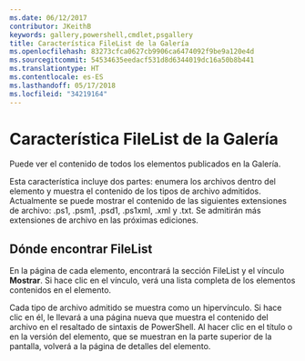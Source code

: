 ```yaml
---
ms.date: 06/12/2017
contributor: JKeithB
keywords: gallery,powershell,cmdlet,psgallery
title: Característica FileList de la Galería
ms.openlocfilehash: 83273cfca0627cb9906ca6474092f9be9a120e4d
ms.sourcegitcommit: 54534635eedacf531d8d6344019dc16a50b8b441
ms.translationtype: HT
ms.contentlocale: es-ES
ms.lasthandoff: 05/17/2018
ms.locfileid: "34219164"
---
```

# <a name="filelist-feature-in-the-gallery"></a>Característica FileList de la Galería

Puede ver el contenido de todos los elementos publicados en la Galería.

Esta característica incluye dos partes: enumera los archivos dentro del elemento y muestra el contenido de los tipos de archivo admitidos. Actualmente se puede mostrar el contenido de las siguientes extensiones de archivo: .ps1, .psm1, .psd1, .ps1xml, .xml y .txt. Se admitirán más extensiones de archivo en las próximas ediciones.

## <a name="where-to-find-filelist"></a>Dónde encontrar FileList

En la página de cada elemento, encontrará la sección FileList y el vínculo **Mostrar**. Si hace clic en el vínculo, verá una lista completa de los elementos contenidos en el elemento.

Cada tipo de archivo admitido se muestra como un hipervínculo. Si hace clic en él, le llevará a una página nueva que muestra el contenido del archivo en el resaltado de sintaxis de PowerShell. Al hacer clic en el título o en la versión del elemento, que se muestran en la parte superior de la pantalla, volverá a la página de detalles del elemento.